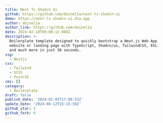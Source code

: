 ```yaml
---
title: Next Ts Shadcn Ui
github: https://github.com/doinel1a/next-ts-shadcn-ui
demo: https://next-ts-shadcn-ui.d1a.app
author: doinel1a
author_link: https://github.com/doinel1a
date: 2024-02-18T09:00:12.008Z
description: >-
  Boilerplate template designed to quickly bootstrap a Next.js Web App, SPA,
  website or landing page with TypeScript, Shadcn/ui, TailwindCSS, ESLint, Husky
  and much more in just 30 seconds.
ssg:
  - Nextjs
css:
  - Tailwind
  - SCSS
  - PostCSS
cms: []
category:
  - Boilerplate
draft: false
publish_date: '2024-01-03T17:08:53Z'
update_date: '2024-08-12T15:15:59Z'
github_star: 3
github_fork: 0
---
```

